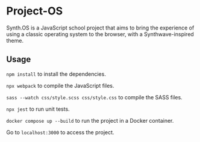 # Project-OS

Synth.OS is a JavaScript school project that aims to bring the experience of using a classic operating system to the browser, with a Synthwave-inspired theme.

## Usage

```npm install``` to install the dependencies.

```npx webpack``` to compile the JavaScript files.

```sass --watch css/style.scss css/style.css``` to compile the SASS files.

```npx jest``` to run unit tests.

```docker compose up --build``` to run the project in a Docker container.

Go to ```localhost:3000``` to access the project.



